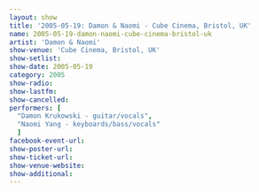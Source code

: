 ```yaml
---
layout: show
title: '2005-05-19: Damon & Naomi - Cube Cinema, Bristol, UK'
name: 2005-05-19-damon-naomi-cube-cinema-bristol-uk
artist: 'Damon & Naomi'
show-venue: 'Cube Cinema, Bristol, UK'
show-setlist: 
show-date: 2005-05-19
category: 2005
show-radio: 
show-lastfm: 
show-cancelled: 
performers: [
  "Damon Krukowski - guitar/vocals",
  "Naomi Yang - keyboards/bass/vocals"
  ]
facebook-event-url: 
show-poster-url: 
show-ticket-url: 
show-venue-website: 
show-additional: 
---
```


